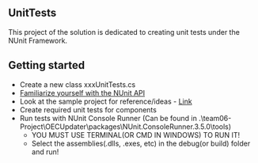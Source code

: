UnitTests
------

This project of the solution is dedicated to creating unit tests under the NUnit Framework.


Getting started
------
- Create a new class xxxUnitTests.cs
- [Familiarize yourself with the NUnit API](https://github.com/nunit/docs/wiki)
- Look at the sample project for reference/ideas - [Link](https://github.com/nunit/nunit-csharp-samples/blob/master/)
- Create required unit tests for components
- Run tests with NUnit Console Runner (Can be found in .\team06-Project\OECUpdater\packages\NUnit.ConsoleRunner.3.5.0\tools)
  - YOU MUST USE TERMINAL(OR CMD IN WINDOWS) TO RUN IT!
  - Select the assemblies(.dlls, .exes, etc) in the debug(or build) folder and run!
